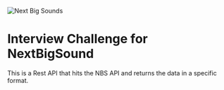 ![Next Big Sounds](https://d1qb2nb5cznatu.cloudfront.net/startups/i/32318-f5b9e703fa021f89697f84448008c76a-medium_jpg.jpg)
# Interview Challenge for NextBigSound
This is a Rest API that hits the NBS API and returns the data in a specific format.

